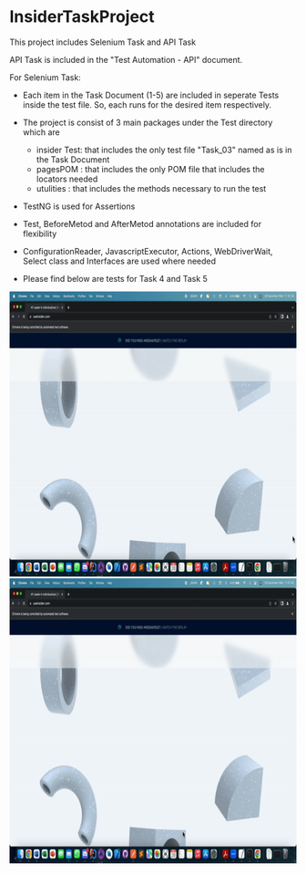 # InsiderTaskProject

This project includes Selenium Task and API Task

API Task is included in the "Test Automation - API" document.

For Selenium Task: 
* Each item in the Task Document (1-5) are included in seperate Tests inside the test file. So, each runs for the desired item respectively.

* The project is consist of 3 main packages under the Test directory which are 
   - insider Test: that includes the only test file "Task_03" named as is in the Task Document
   - pagesPOM    : that includes the only POM file that includes the locators needed
   - utulities   : that includes the methods necessary to run the test

* TestNG is used for Assertions
* Test, BeforeMetod and AfterMetod annotations are included for flexibility
* ConfigurationReader, JavascriptExecutor, Actions, WebDriverWait, Select class and Interfaces are used where needed

* Please find below are tests for Task 4 and Task 5




<div>
  <img src="Test4.gif" width="800" height="500" >
</div>


<div>
  <img src="Test5.gif" width="800" height="500" >
</div>
